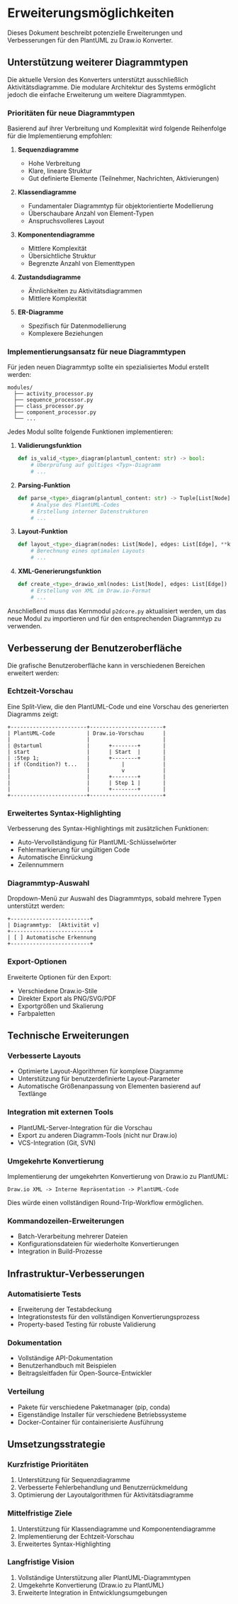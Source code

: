 # Erweiterungsmöglichkeiten

Dieses Dokument beschreibt potenzielle Erweiterungen und Verbesserungen für den PlantUML zu Draw.io Konverter.

## Unterstützung weiterer Diagrammtypen

Die aktuelle Version des Konverters unterstützt ausschließlich Aktivitätsdiagramme. Die modulare Architektur des Systems ermöglicht jedoch die einfache Erweiterung um weitere Diagrammtypen.

### Prioritäten für neue Diagrammtypen

Basierend auf ihrer Verbreitung und Komplexität wird folgende Reihenfolge für die Implementierung empfohlen:

1. **Sequenzdiagramme**
   - Hohe Verbreitung
   - Klare, lineare Struktur
   - Gut definierte Elemente (Teilnehmer, Nachrichten, Aktivierungen)

2. **Klassendiagramme**
   - Fundamentaler Diagrammtyp für objektorientierte Modellierung
   - Überschaubare Anzahl von Element-Typen
   - Anspruchsvolleres Layout

3. **Komponentendiagramme**
   - Mittlere Komplexität
   - Übersichtliche Struktur
   - Begrenzte Anzahl von Elementtypen

4. **Zustandsdiagramme**
   - Ähnlichkeiten zu Aktivitätsdiagrammen
   - Mittlere Komplexität

5. **ER-Diagramme**
   - Spezifisch für Datenmodellierung
   - Komplexere Beziehungen

### Implementierungsansatz für neue Diagrammtypen

Für jeden neuen Diagrammtyp sollte ein spezialisiertes Modul erstellt werden:

```
modules/
  ├── activity_processor.py
  ├── sequence_processor.py
  ├── class_processor.py
  ├── component_processor.py
  └── ...
```

Jedes Modul sollte folgende Funktionen implementieren:

1. **Validierungsfunktion**
   ```python
   def is_valid_<type>_diagram(plantuml_content: str) -> bool:
       # Überprüfung auf gültiges <Typ>-Diagramm
       # ...
   ```

2. **Parsing-Funktion**
   ```python
   def parse_<type>_diagram(plantuml_content: str) -> Tuple[List[Node], List[Edge]]:
       # Analyse des PlantUML-Codes
       # Erstellung interner Datenstrukturen
       # ...
   ```

3. **Layout-Funktion**
   ```python
   def layout_<type>_diagram(nodes: List[Node], edges: List[Edge], **kwargs) -> None:
       # Berechnung eines optimalen Layouts
       # ...
   ```

4. **XML-Generierungsfunktion**
   ```python
   def create_<type>_drawio_xml(nodes: List[Node], edges: List[Edge]) -> str:
       # Erstellung von XML im Draw.io-Format
       # ...
   ```

Anschließend muss das Kernmodul `p2dcore.py` aktualisiert werden, um das neue Modul zu importieren und für den entsprechenden Diagrammtyp zu verwenden.

## Verbesserung der Benutzeroberfläche

Die grafische Benutzeroberfläche kann in verschiedenen Bereichen erweitert werden:

### Echtzeit-Vorschau

Eine Split-View, die den PlantUML-Code und eine Vorschau des generierten Diagramms zeigt:

```
+------------------------+-----------------------+
| PlantUML-Code          | Draw.io-Vorschau      |
|                        |                       |
| @startuml              |      +--------+       |
| start                  |      | Start  |       |
| :Step 1;               |      +--------+       |
| if (Condition?) t...   |          |            |
|                        |          v            |
|                        |      +--------+       |
|                        |      | Step 1 |       |
|                        |      +--------+       |
+------------------------+-----------------------+
```

### Erweitertes Syntax-Highlighting

Verbesserung des Syntax-Highlightings mit zusätzlichen Funktionen:

- Auto-Vervollständigung für PlantUML-Schlüsselwörter
- Fehlermarkierung für ungültigen Code
- Automatische Einrückung
- Zeilennummern

### Diagrammtyp-Auswahl

Dropdown-Menü zur Auswahl des Diagrammtyps, sobald mehrere Typen unterstützt werden:

```
+-------------------------+
| Diagrammtyp:  [Aktivität v]
+-------------------------+
| [ ] Automatische Erkennung
+-------------------------+
```

### Export-Optionen

Erweiterte Optionen für den Export:

- Verschiedene Draw.io-Stile
- Direkter Export als PNG/SVG/PDF
- Exportgrößen und Skalierung
- Farbpaletten

## Technische Erweiterungen

### Verbesserte Layouts

- Optimierte Layout-Algorithmen für komplexe Diagramme
- Unterstützung für benutzerdefinierte Layout-Parameter
- Automatische Größenanpassung von Elementen basierend auf Textlänge

### Integration mit externen Tools

- PlantUML-Server-Integration für die Vorschau
- Export zu anderen Diagramm-Tools (nicht nur Draw.io)
- VCS-Integration (Git, SVN)

### Umgekehrte Konvertierung

Implementierung der umgekehrten Konvertierung von Draw.io zu PlantUML:

```
Draw.io XML -> Interne Repräsentation -> PlantUML-Code
```

Dies würde einen vollständigen Round-Trip-Workflow ermöglichen.

### Kommandozeilen-Erweiterungen

- Batch-Verarbeitung mehrerer Dateien
- Konfigurationsdateien für wiederholte Konvertierungen
- Integration in Build-Prozesse

## Infrastruktur-Verbesserungen

### Automatisierte Tests

- Erweiterung der Testabdeckung
- Integrationstests für den vollständigen Konvertierungsprozess
- Property-based Testing für robuste Validierung

### Dokumentation

- Vollständige API-Dokumentation
- Benutzerhandbuch mit Beispielen
- Beitragsleitfaden für Open-Source-Entwickler

### Verteilung

- Pakete für verschiedene Paketmanager (pip, conda)
- Eigenständige Installer für verschiedene Betriebssysteme
- Docker-Container für containerisierte Ausführung

## Umsetzungsstrategie

### Kurzfristige Prioritäten

1. Unterstützung für Sequenzdiagramme
2. Verbesserte Fehlerbehandlung und Benutzerrückmeldung
3. Optimierung der Layoutalgorithmen für Aktivitätsdiagramme

### Mittelfristige Ziele

1. Unterstützung für Klassendiagramme und Komponentendiagramme
2. Implementierung der Echtzeit-Vorschau
3. Erweitertes Syntax-Highlighting

### Langfristige Vision

1. Vollständige Unterstützung aller PlantUML-Diagrammtypen
2. Umgekehrte Konvertierung (Draw.io zu PlantUML)
3. Erweiterte Integration in Entwicklungsumgebungen 